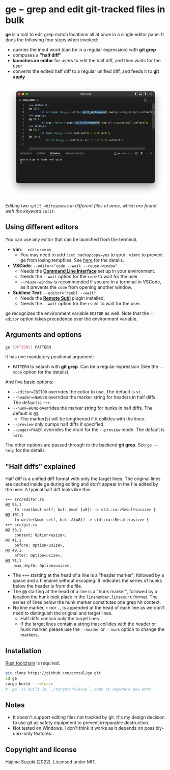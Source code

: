 
# ge − grep and edit git-tracked files in bulk

**ge** is a tool to edit grep match locations all at once in a single editor pane. It does the following four steps when invoked:

* queries the input word (can be in a regular expression) with **git grep**
* composes a **"half diff"**
* **launches an editor** for users to edit the half diff, and then waits for the user
* converts the edited half diff to a regular unified diff, and feeds it to **git apply**

![example](./figs/example.png)

*Editing two `split_whitespace`s in different files at once, which are found with the keyword `split`.*

## Using different editors

You can use any editor that can be launched from the terminal.

* **vim**: `--editor=vim`
  * You may need to add `:set backupcopy=yes` to your `.vimrc` to prevent ge from losing tempfiles. See [here](http://vimdoc.sourceforge.net/htmldoc/options.html#'backupcopy') for the details.
* **VSCode**: `--editor="code --wait --reuse-window"`
  * Needs the **[Command Line Interface](https://code.visualstudio.com/docs/editor/command-line)** set up in your environment.
  * Needs the `--wait` option for the `code` to wait for the user.
  * `--reuse-window` is recommended if you are in a terminal in VSCode, as it prevents the `code` from opening another window.
* **Sublime Text**: `--editor="rsubl --wait"`
  * Needs the **[Remote Subl](https://github.com/randy3k/RemoteSubl)** plugin installed.
  * Needs the `--wait` option for the `rsubl` to wait for the user.

ge recognizes the environment variable `EDITOR` as well. Note that the `--editor` option takes precedence over the environment variable.

## Arguments and options

```bash
ge [OPTIONS] PATTERN
```

It has one mandatory positional argument:

* `PATTERN` to search with **git grep**. Can be a regular expression (See the `--mode` option for the details).

And five basic options:

* `--editor=EDITOR` overrides the editor to use. The default is `vi`.
* `--header=HEADER` overrides the marker string for headers in half diffs. The default is `+++`.
* `--hunk=HUNK` overrides the marker string for hunks in half diffs. The default is `@@`.
  * The marker(s) will be lengthened if it collides with the lines.
* `--preview` only dumps half diffs if specified.
* `--pager=PAGER` overrides the drain for the `--preview` mode. The default is `less`.

The other options are passed through to the backend **git grep**. See `ge --help` for the details.

## "Half diffs" explained

Half diff is a unified diff format with only the target lines. The original lines are cached inside ge during editing and don't appear in the file edited by the user. A typical half diff looks like this:

```
+++ src/editor.rs
@@ 95,1
    fn read(&mut self, buf: &mut [u8]) -> std::io::Result<usize> {
@@ 101,1
    fn write(&mut self, buf: &[u8]) -> std::io::Result<usize> {
+++ src/git.rs
@@ 33,1
    context: Option<usize>,
@@ 41,1
    before: Option<usize>,
@@ 49,1
    after: Option<usize>,
@@ 71,1
    max_depth: Option<usize>,
```

* The `+++` starting at the head of a line is a "header marker", followed by a space and a filename without escaping. It indicates the series of hunks below the header is from the file.
* The `@@` starting at the head of a line is a "hunk marker", followed by a location the hunk took place in the `linenumber,linecount` format. The series of lines below the hunk marker constitutes one grep hit context.
* No line marker, `+` nor `-`, is appended at the head of each line as we don't need to distinguish the original and target lines.
  * Half diffs contain only the target lines.
  * If the target lines contain a string that collides with the header or hunk marker, please use the `--header` or `--hunk` option to change the markers.

## Installation

[Rust toolchain](https://rustup.rs/) is required.

```bash
git clone https://github.com/ocxtal/ge.git
cd ge
cargo build --release
# `ge` is built in `./target/release`. copy it anywhere you want.
```



## Notes

* It doesn't support editing files not tracked by git. It's my design decision to use git as safety equipment to prevent irreparable destruction.
* Not tested on Windows. I don't think it works as it depends on possibly-unix-only features.

## Copyright and license

Hajime Suzuki (2022). Licensed under MIT.

